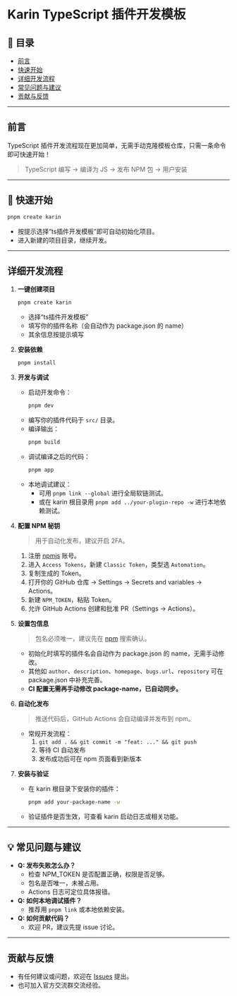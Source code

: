 # Karin TypeScript 插件开发模板

## 📖 目录

- [前言](#前言)
- [快速开始](#快速开始)
- [详细开发流程](#详细开发流程)
- [常见问题与建议](#常见问题与建议)
- [贡献与反馈](#贡献与反馈)

---

## 前言

TypeScript 插件开发流程现在更加简单，无需手动克隆模板仓库，只需一条命令即可快速开始！

> TypeScript 编写 → 编译为 JS → 发布 NPM 包 → 用户安装

---

## 🚀 快速开始

```bash
pnpm create karin
```

- 按提示选择“ts插件开发模板”即可自动初始化项目。
- 进入新建的项目目录，继续开发。

---

## 详细开发流程

1. **一键创建项目**

   ```bash
   pnpm create karin
   ```

   - 选择“ts插件开发模板”
   - 填写你的插件名称（会自动作为 package.json 的 name）
   - 其余信息按提示填写

2. **安装依赖**

   ```bash
   pnpm install
   ```

3. **开发与调试**

   - 启动开发命令：
     ```bash
     pnpm dev
     ```
   - 编写你的插件代码于 `src/` 目录。
   - 编译输出：
     ```bash
     pnpm build
     ```
   - 调试编译之后的代码：
     ```bash
     pnpm app
     ```
   - 本地调试建议：
     - 可用 `pnpm link --global` 进行全局软链测试。
     - 或在 karin 根目录用 `pnpm add ../your-plugin-repo -w` 进行本地依赖测试。

4. **配置 NPM 秘钥**

   > 用于自动化发布，建议开启 2FA。

   1. 注册 [npmjs](https://www.npmjs.com/) 账号。
   2. 进入 `Access Tokens`，新建 `Classic Token`，类型选 `Automation`。
   3. 复制生成的 Token。
   4. 打开你的 GitHub 仓库 → Settings → Secrets and variables → Actions。
   5. 新建 `NPM_TOKEN`，粘贴 Token。
   6. 允许 GitHub Actions 创建和批准 PR（Settings → Actions）。

5. **设置包信息**

   > 包名必须唯一，建议先在 [npm](https://www.npmjs.com/) 搜索确认。

   - 初始化时填写的插件名会自动作为 package.json 的 name，无需手动修改。
   - 其他如 `author`、`description`、`homepage`、`bugs.url`、`repository` 可在 package.json 中补充完善。
   - **CI 配置无需再手动修改 package-name，已自动同步。**

6. **自动化发布**

   > 推送代码后，GitHub Actions 会自动编译并发布到 npm。

   - 常规开发流程：
     1. `git add . && git commit -m "feat: ..." && git push`
     2. 等待 CI 自动发布
     3. 发布成功后可在 npm 页面看到新版本

7. **安装与验证**

   - 在 karin 根目录下安装你的插件：
     ```bash
     pnpm add your-package-name -w
     ```
   - 验证插件是否生效，可查看 karin 启动日志或相关功能。

---

## 💡 常见问题与建议

- **Q: 发布失败怎么办？**
  - 检查 NPM_TOKEN 是否配置正确，权限是否足够。
  - 包名是否唯一，未被占用。
  - Actions 日志可定位具体报错。
- **Q: 如何本地调试插件？**
  - 推荐用 `pnpm link` 或本地依赖安装。
- **Q: 如何贡献代码？**
  - 欢迎 PR，建议先提 issue 讨论。

---

## 贡献与反馈

- 有任何建议或问题，欢迎在 [Issues](https://github.com/KarinJS/karin-plugin-template-ts/issues) 提出。
- 也可加入官方交流群交流经验。
